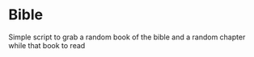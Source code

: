 # Bible
Simple script to grab a random book of the bible and a random chapter while that book to read
